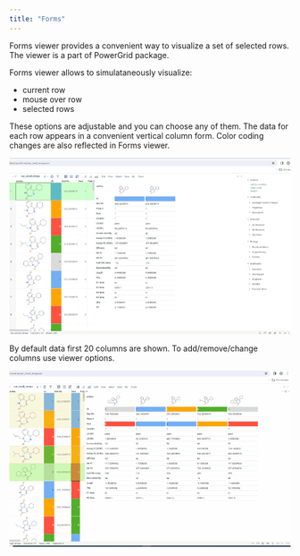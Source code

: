 ```yaml
---
title: "Forms"
---
```


Forms viewer provides a convenient way to visualize a set of selected rows. The viewer is a part of PowerGrid package.

Forms viewer allows to simulataneously visualize:

- current row
- mouse over row
- selected rows

These options are adjustable and you can choose any of them.
The data for each row appears in a convenient vertical column form. Color coding changes are also reflected in Forms viewer.

![Forms viewer](forms_viewer_overview.gif "Forms viewer")

By default data first 20 columns are shown. To add/remove/change columns use viewer options.

![Add columns to rorms viewer](forms_viewer_change_columns.gif "Add columns to rorms viewer")
